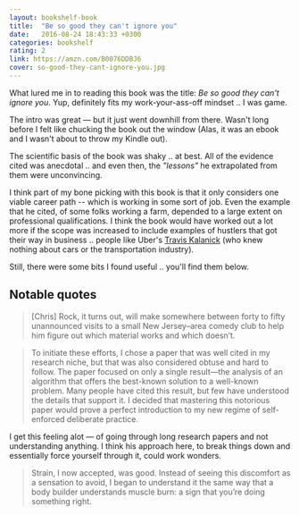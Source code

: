 ```yaml
---
layout: bookshelf-book
title:  "Be so good they can't ignore you"
date:   2016-08-24 18:43:33 +0300
categories: bookshelf
rating: 2
link: https://amzn.com/B0076DDBJ6
cover: so-good-they-cant-ignore-you.jpg
---
```

What lured me in to reading this book was the title: *Be so good they can't ignore you*. Yup, definitely fits my work-your-ass-off mindset .. I was game.

The intro was great &mdash; but it just went downhill from there. Wasn't long before I felt like chucking the book out the window (Alas, it was an ebook and I wasn't about to throw my Kindle out).

The scientific basis of the book was shaky .. at best. All of the evidence cited was anecdotal .. and even then, the *"lessons"* he extrapolated from them were unconvincing.

I think part of my bone picking with this book is that it only considers one viable career path -- which is working in some sort of job. Even the example that he cited, of some folks working a farm, depended to a large extent on professional qualifications. I think the book would have worked out a lot more if the scope was increased to include examples of hustlers that got their way in business .. people like Uber's [Travis Kalanick](https://swooshing.wordpress.com/2009/03/19/startup-seed-raising-skillzzz/) (who knew nothing about cars or the transportation industry).

Still, there were some bits I found useful .. you'll find them below.

## Notable quotes

> [Chris] Rock, it turns out, will make somewhere between forty to fifty unannounced visits to a small New Jersey–area comedy club to help him figure out which material works and which doesn’t.

> To initiate these efforts, I chose a paper that was well cited in my research niche, but that was also considered obtuse and hard to follow. The paper focused on only a single result—the analysis of an algorithm that offers the best-known solution to a well-known problem. Many people have cited this result, but few have understood the details that support it. I decided that mastering this notorious paper would prove a perfect introduction to my new regime of self-enforced deliberate practice.

I get this feeling alot &mdash; of going through long research papers and not understanding anything. I think his approach here, to break things down and essentially force yourself through it, could work wonders.

> Strain, I now accepted, was good. Instead of seeing this discomfort as a sensation to avoid, I began to understand it the same way that a body builder understands muscle burn: a sign that you’re doing something right.
